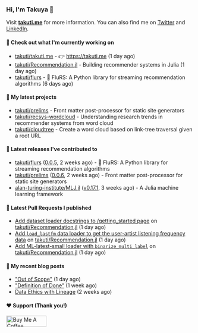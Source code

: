 ### Hi, I'm Takuya 👋

Visit **[takuti.me](https://takuti.me/)** for more information. You can also find me on [Twitter](https://twitter.com/takuti) and [LinkedIn](https://linkedin.com/in/takuti).

#### 👷 Check out what I'm currently working on


- [takuti/takuti.me](https://github.com/takuti/takuti.me) - :point_right: https://takuti.me (1 day ago)
- [takuti/Recommendation.jl](https://github.com/takuti/Recommendation.jl) - Building recommender systems in Julia (1 day ago)
- [takuti/flurs](https://github.com/takuti/flurs) - :ocean: FluRS: A Python library for streaming recommendation algorithms (6 days ago)

#### 🌱 My latest projects


- [takuti/prelims](https://github.com/takuti/prelims) - Front matter post-processor for static site generators
- [takuti/recsys-wordcloud](https://github.com/takuti/recsys-wordcloud) - Understanding research trends in recommender systems from word cloud
- [takuti/cloudtree](https://github.com/takuti/cloudtree) - Create a word cloud based on link-tree traversal given a root URL

#### 🔭 Latest releases I've contributed to


- [takuti/flurs](https://github.com/takuti/flurs) ([0.0.5](https://github.com/takuti/flurs/releases/tag/0.0.5), 2 weeks ago) - :ocean: FluRS: A Python library for streaming recommendation algorithms
- [takuti/prelims](https://github.com/takuti/prelims) ([0.0.6](https://github.com/takuti/prelims/releases/tag/0.0.6), 2 weeks ago) - Front matter post-processor for static site generators
- [alan-turing-institute/MLJ.jl](https://github.com/alan-turing-institute/MLJ.jl) ([v0.17.1](https://github.com/alan-turing-institute/MLJ.jl/releases/tag/v0.17.1), 3 weeks ago) - A Julia machine learning framework

#### 🔨 Latest Pull Requests I published


- [Add dataset loader docstrings to /getting_started page](https://github.com/takuti/Recommendation.jl/pull/45) on [takuti/Recommendation.jl](https://github.com/takuti/Recommendation.jl) (1 day ago)
- [Add `load_lastfm` data loader to get the user-artist listening frequency data](https://github.com/takuti/Recommendation.jl/pull/43) on [takuti/Recommendation.jl](https://github.com/takuti/Recommendation.jl) (1 day ago)
- [Add ML-latest-small loader with `binarize_multi_label`](https://github.com/takuti/Recommendation.jl/pull/42) on [takuti/Recommendation.jl](https://github.com/takuti/Recommendation.jl) (1 day ago)

#### 📜 My recent blog posts

- [&#34;Out of Scope&#34;](https://takuti.me/note/creating-now-page/) (1 day ago)
- [&#34;Definition of Done&#34;](https://takuti.me/note/definition-of-done/) (1 week ago)
- [Data Ethics with Lineage](https://takuti.me/note/airflow-lineage/) (2 weeks ago)

#### ❤️ Support (Thank you!)

<a href="https://www.buymeacoffee.com/takuti" target="_blank"><img src="https://cdn.buymeacoffee.com/buttons/v2/default-yellow.png" alt="Buy Me A Coffee" style="height: 30px !important;width: 108px !important;" ></a>
